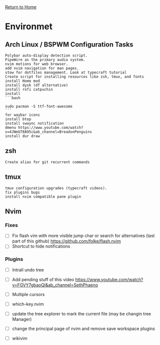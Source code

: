 [Return to Home](index)

# Environmet

## Arch Linux / BSPWM Configuration Tasks

    Polybar auto-display detection script.
    PipeWire as the primary audio system.
    nvim motions for web browser.
    add nvim navigation for man pages.
    stow for dotfiles management. Look at typecraft tutorial
    Create script for installing resources like zsh, tmux, and fonts
    install Home mod
    install dysk (df alternative)
    install rofi catpuchin
    install
    ```bash

    sudo pacman -S ttf-font-awesome
    ```
    for waybar icons
    install btop
    install swaync notification
    dmenu https://www.youtube.com/watch?v=4JWeU78A95c&ab_channel=BreadonPenguins
    install dur draw

## zsh

    Create alias for git recurrent commands

## tmux

    tmux configuration upgrades (typecraft videos).
    fix plugins bugs
    install nvim compatible pane plugin

## Nvim

### Fixes

  - [ ] Fix flash vim with more visible jump char or search for alternatives (last part of this github)
        https://github.com/folke/flash.nvim
  - [ ] Shortcut to hide notifications

### Plugins

  - [ ] Intrall undo tree
  - [ ] Add pending stuff of this video https://www.youtube.com/watch?v=FGVY7gbaoQI&ab_channel=SethPhaeno
  - [ ] Multiple cursors
  - [ ] which-key.nvim
  - [ ] update the tree explorer to mark the current file (may be changin tree Manager)
  - [ ] change the principal page of nvim and remove save workspace plugins
  - [ ] wikivim

